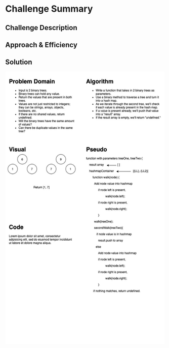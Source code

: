 # Challenge Summary

<!-- Short summary or background information -->

## Challenge Description

<!-- Description of the challenge -->

## Approach & Efficiency

<!-- What approach did you take? Why? What is the Big O space/time for this approach? -->

## Solution

<!-- Embedded whiteboard image -->

![UML](CodeChallenge32-UML.jpg)
